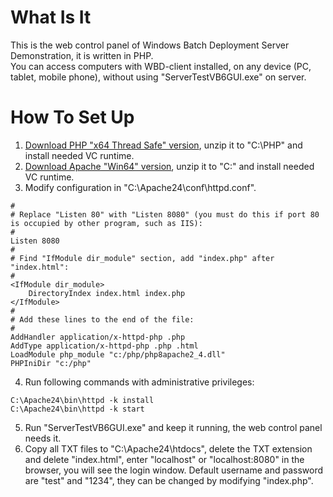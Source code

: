 # What Is It
This is the web control panel of Windows Batch Deployment Server Demonstration, it is written in PHP.   
You can access computers with WBD-client installed, on any device (PC, tablet, mobile phone), without using "ServerTestVB6GUI.exe" on server.   

# How To Set Up
1. [Download PHP "x64 Thread Safe" version](http://windows.php.net/download), unzip it to "C:\PHP\" and install needed VC runtime.   
2. [Download Apache "Win64" version](https://www.apachelounge.com/download), unzip it to "C:\" and install needed VC runtime.   
3. Modify configuration in "C:\Apache24\conf\httpd.conf".   
```
#
# Replace "Listen 80" with "Listen 8080" (you must do this if port 80 is occupied by other program, such as IIS):
#
Listen 8080
#
# Find "IfModule dir_module" section, add "index.php" after "index.html":   
#
<IfModule dir_module>
    DirectoryIndex index.html index.php
</IfModule>
#
# Add these lines to the end of the file:
#
AddHandler application/x-httpd-php .php
AddType application/x-httpd-php .php .html
LoadModule php_module "c:/php/php8apache2_4.dll"
PHPIniDir "c:/php"
```
4. Run following commands with administrative privileges:   
```
C:\Apache24\bin\httpd -k install
C:\Apache24\bin\httpd -k start
```
5. Run "ServerTestVB6GUI.exe" and keep it running, the web control panel needs it.   
6. Copy all TXT files to "C:\Apache24\htdocs", delete the TXT extension and delete "index.html", enter "localhost" or "localhost:8080" in the browser, you will see the login window. Default username and password are "test" and "1234", they can be changed by modifying "index.php".   
